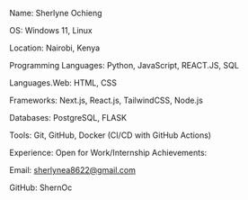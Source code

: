 Name: Sherlyne Ochieng   

OS: Windows 11, Linux 

Location: Nairobi, Kenya

Programming Languages: Python, JavaScript, REACT.JS, SQL   

Languages.Web: HTML, CSS

Frameworks: Next.js, React.js, TailwindCSS, Node.js  

Databases: PostgreSQL, FLASK  

Tools: Git, GitHub, Docker (CI/CD with GitHub Actions)

Experience:
Open for Work/Internship 
Achievements:

Email: sherlynea8622@gmail.com

GitHub: ShernOc
